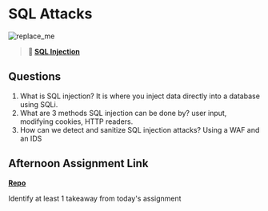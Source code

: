 # SQL Attacks

![replace_me](https://codeworks.blob.core.windows.net/public/assets/img/illustrations/placeholder.svg)

> **📖 [SQL Injection](https://codeworksacademy.com/fs-student-guide/resources/wk11/03-SQL-Injection)**

## Questions

1. What is SQL injection?
It is where you inject data directly into a database using SQLi.
2. What are 3 methods SQL injection can be done by?
user input, modifying cookies, HTTP readers. 
3. How can we detect and sanitize SQL injection attacks?
Using a WAF and an IDS 
## Afternoon Assignment Link

**[Repo](https://github.com/BDVassar/AllSpice)**

Identify at least 1 takeaway from today's assignment
